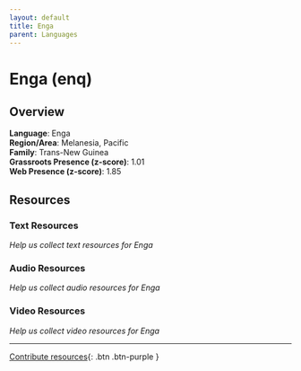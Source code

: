 ```yaml
---
layout: default
title: Enga
parent: Languages
---
```


# Enga (enq)

## Overview

**Language**: Enga  
**Region/Area**: Melanesia, Pacific  
**Family**: Trans-New Guinea  
**Grassroots Presence (z-score)**: 1.01  
**Web Presence (z-score)**: 1.85  

## Resources

### Text Resources
*Help us collect text resources for Enga*

### Audio Resources
*Help us collect audio resources for Enga*

### Video Resources
*Help us collect video resources for Enga*

---

[Contribute resources](https://forms.office.com/e/1SfLJx3u1r){: .btn .btn-purple }
